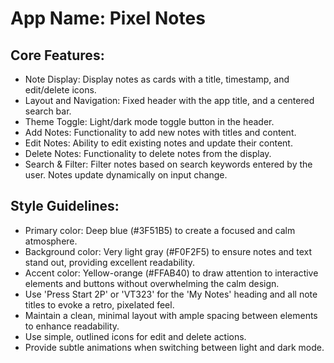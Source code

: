 # **App Name**: Pixel Notes

## Core Features:

- Note Display: Display notes as cards with a title, timestamp, and edit/delete icons.
- Layout and Navigation: Fixed header with the app title, and a centered search bar.
- Theme Toggle: Light/dark mode toggle button in the header.
- Add Notes: Functionality to add new notes with titles and content.
- Edit Notes: Ability to edit existing notes and update their content.
- Delete Notes: Functionality to delete notes from the display.
- Search & Filter: Filter notes based on search keywords entered by the user. Notes update dynamically on input change.

## Style Guidelines:

- Primary color: Deep blue (#3F51B5) to create a focused and calm atmosphere.
- Background color: Very light gray (#F0F2F5) to ensure notes and text stand out, providing excellent readability.
- Accent color: Yellow-orange (#FFAB40) to draw attention to interactive elements and buttons without overwhelming the calm design.
- Use 'Press Start 2P' or 'VT323' for the 'My Notes' heading and all note titles to evoke a retro, pixelated feel.
- Maintain a clean, minimal layout with ample spacing between elements to enhance readability.
- Use simple, outlined icons for edit and delete actions.
- Provide subtle animations when switching between light and dark mode.
